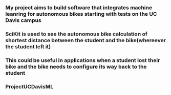 ### My project aims to build software that integrates machine leanring for autonomous bikes starting with tests on the UC Davis campus
### SciKit is used to see the autonomous bike calculation of shortest distance between the student and the bike(whereever the student left it)
### This could be useful in applications when a student lost their bike and the bike needs to configure its way back to the student
### ProjectUCDavisML

